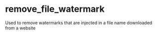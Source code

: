 # remove_file_watermark
Used to remove watermarks that are injected in a file name downloaded from a website
